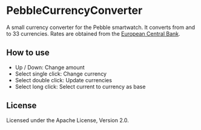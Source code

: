 PebbleCurrencyConverter
=======================

A small currency converter for the Pebble smartwatch. It converts from and to 33 currencies. Rates are obtained from the [European Central Bank](https://www.ecb.europa.eu/stats/exchange/eurofxref/html/index.en.html).

  
How to use
----------------------

* Up / Down: Change amount
* Select single click: Change currency
* Select double click: Update currencies
* Select long click: Select current to currency as base

License
----------------------
Licensed under the Apache License, Version 2.0.
